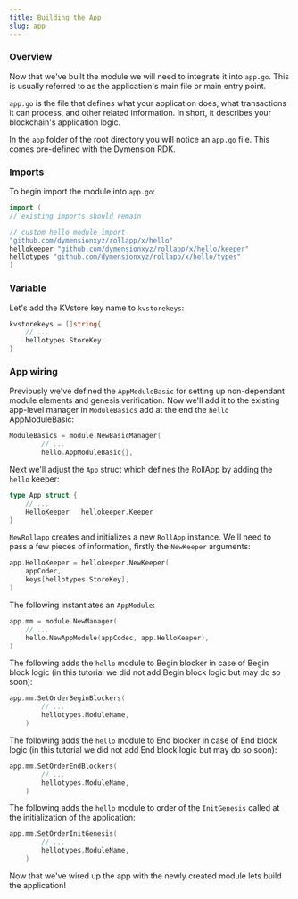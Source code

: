 ```yaml
---
title: Building the App
slug: app
---
```


### Overview
Now that we've built the module we will need to integrate it into `app.go`. This is usually referred to as the application's main file or main entry point.

`app.go` is the file that defines what your application does, what transactions it can process, and other related information. In short, it describes your blockchain's application logic.

In the `app` folder of the root directory you will notice an `app.go` file. This comes pre-defined with the Dymension RDK.

### Imports

To begin import the module into `app.go`:

```Go
import (
// existing imports should remain

// custom hello module import
"github.com/dymensionxyz/rollapp/x/hello"
hellokeeper "github.com/dymensionxyz/rollapp/x/hello/keeper"
hellotypes "github.com/dymensionxyz/rollapp/x/hello/types"
)
```

### Variable

Let's add the KVstore key name to `kvstorekeys`:

```Go
kvstorekeys = []string{
    // ...
    hellotypes.StoreKey,
}
```

### App wiring

Previously we've defined the `AppModuleBasic` for setting up non-dependant module elements and genesis verification. Now we'll add it to the existing app-level manager in `ModuleBasics` add at the end the `hello` AppModuleBasic:

```Go
ModuleBasics = module.NewBasicManager(
        // ...
        hello.AppModuleBasic{},
```


Next we'll adjust the `App` struct which defines the RollApp by adding the `hello` keeper:

```Go
type App struct {
    // ...
    HelloKeeper   hellokeeper.Keeper
}
```

`NewRollapp` creates and initializes a new `RollApp` instance. We'll need to pass a few pieces of information, firstly the `NewKeeper` arguments:

```Go
app.HelloKeeper = hellokeeper.NewKeeper(
    appCodec,
    keys[hellotypes.StoreKey],
)

```

The following instantiates an `AppModule`:

```Go
app.mm = module.NewManager(
    // ...
    hello.NewAppModule(appCodec, app.HelloKeeper),
)
```

The following adds the `hello` module to Begin blocker in case of Begin block logic (in this tutorial we did not add Begin block logic but may do so soon):

```Go
app.mm.SetOrderBeginBlockers(
        // ...
		hellotypes.ModuleName,
	)
```

The following adds the `hello` module to End blocker in case of End block logic (in this tutorial we did not add End block logic but may do so soon):

```Go
app.mm.SetOrderEndBlockers(
        // ...
		hellotypes.ModuleName,
	)
```

The following adds the `hello` module to order of the `InitGenesis` called at the initialization of the application:

```Go
app.mm.SetOrderInitGenesis(
        // ...
		hellotypes.ModuleName,
	)
```

Now that we've wired up the app with the newly created module lets build the application!
